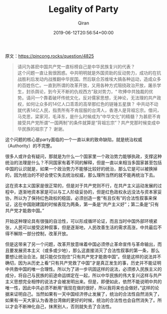 ﻿---
title: Legality of Party
author: Qiran
type: post
date: 2019-06-12T20:56:54+00:00
draft: true
private: true
aliases: ["/legality-of-party/"]
tags:
  - China
  - Journal
---
原文：https://pincong.rocks/question/4825

<blockquote class="wp-block-quote is-layout-flow wp-block-quote-is-layout-flow">
  <p>
    请问为甚麽中国共产党一直标榜自己是中华民族复兴的代表？<br />这个问题一直让我很困惑。中共明明就是外国资助的反动势力，成功的在抗战胜利后发动内战推翻中华民国。然后联合苏维埃大搞各种运动，造成众多的百姓伤亡。一直到所谓的改革开放，又用各种方式阻挠政治开放，屠杀学生，封杀舆论，到今天不断的仇视西方”敌对势力，“ 吹捧中共独裁的优势。请问一个靠着破坏传统文化，反对儒家思想，无神论，无法理的共产政权，如何让众多的14亿人口乖乖的高举那红色的链锤五星旗？ 中共动不动就代表14亿人民，指责所有不肯屈服的台湾人，香港人是背祖忘宗。借问，马克思，梁家河，毛泽东，是什么时候成为“中华文化”的精髓？为甚麽不肯接受共产党所谓“一国两制”的条件就算是“背祖忘宗”？共产党那时候变成中华民族的祖宗了？ 谢谢。
  </p>
</blockquote>

这个问题的核心是party面临的一个一直以来的致命缺陷，就是统治权威（Authority）的不完整。

很多人或许会有疑问，那就是为什么一个国家里一个政治势力能够执政，支撑这种统治的法理是什么？不同国家有着不同的解释，但是一直以来相当多国家甚至包括中国的认识就是，如果一个政治势力不能够比较好的统治，那么它是可以被换掉的，因为统治的不好会使它失去统治权威，那么理所当然的就不能再统治下去。

这在资本主义国家是很正常的，但是对于共产党则不行，在共产主义运动发展的过程中，逐渐地资本家是可以与工人阶级妥协的，但是红色政权永远没法与资本家妥协，所以为了保持红色政权的稳固，必须创造一套“有且仅有”的合法性叙事来保证，这在中国刚建国的时候表现为两条，第一条是“共产主义好”；第二条是“只有共产党才能救中国。”

开始这种理论具有很强的自洽性，可以形成循环论证，而且当时中国外部环境紧张，人民可以接受这种叙事，但是逐渐地，人民改善生活的需求高涨，中共最后不得不解除一部分控制，改革开放。

但是这带来了另一个问题，改革开放意味着中国必须停止革命宣传与革命输出，而且要发展资本主义（或多或少地），那么这直接消灭了合法性叙事的第一条，那么要想让统治合法，就只能仅仅抱住“只有共产党才能救中国”。但是这样的说法并不确切，因为从历史上看“只有共产党救了中国”才是真正发生的事，历史并不能证明中共救中国的唯一合理性。所以为了进一步巩固这样的说法，必须掺入民族主义的成分，将自己与民族的前途命运绑定在一起，所以中华民族的伟大复兴这样与共产主义思想完全相悖的说法才会被发明出来。但是，即便如此，依然不能说明中共的唯一性，因此中共必须不断用“我现在做的很好，所以我将来也会做好。”这样的论据来证明自己。当然如果有一天中国经济停止发展了，统治的合法性自然消失了，如果有一天大家认为香港台湾做的更好的时候，统治的合法性也会自然消失了。所以才会不断神化自己，抹黑别人，否则就失去了合法性。
